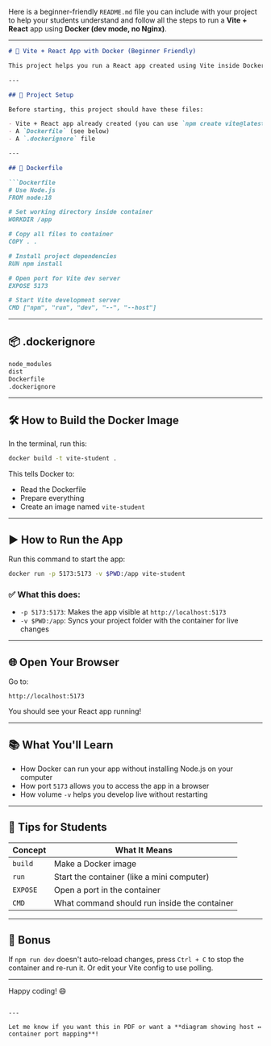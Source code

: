 Here is a beginner-friendly `README.md` file you can include with your project to help your students understand and follow all the steps to run a **Vite + React** app using **Docker (dev mode, no Nginx)**.

---

````markdown
# 🚀 Vite + React App with Docker (Beginner Friendly)

This project helps you run a React app created using Vite inside Docker — perfect for learning web development without installing Node.js locally.

---

## 📁 Project Setup

Before starting, this project should have these files:

- Vite + React app already created (you can use `npm create vite@latest`)
- A `Dockerfile` (see below)
- A `.dockerignore` file

---

## 🐳 Dockerfile

```Dockerfile
# Use Node.js
FROM node:18

# Set working directory inside container
WORKDIR /app

# Copy all files to container
COPY . .

# Install project dependencies
RUN npm install

# Open port for Vite dev server
EXPOSE 5173

# Start Vite development server
CMD ["npm", "run", "dev", "--", "--host"]
````

---

## 📦 .dockerignore

```txt
node_modules
dist
Dockerfile
.dockerignore
```

---

## 🛠️ How to Build the Docker Image

In the terminal, run this:

```bash
docker build -t vite-student .
```

This tells Docker to:

* Read the Dockerfile
* Prepare everything
* Create an image named `vite-student`

---

## ▶️ How to Run the App

Run this command to start the app:

```bash
docker run -p 5173:5173 -v $PWD:/app vite-student
```

### ✅ What this does:

* `-p 5173:5173`: Makes the app visible at `http://localhost:5173`
* `-v $PWD:/app`: Syncs your project folder with the container for live changes

---

## 🌐 Open Your Browser

Go to:

```
http://localhost:5173
```

You should see your React app running!

---

## 📚 What You'll Learn

* How Docker can run your app without installing Node.js on your computer
* How port `5173` allows you to access the app in a browser
* How volume `-v` helps you develop live without restarting

---

## 🧠 Tips for Students

| Concept  | What It Means                                |
| -------- | -------------------------------------------- |
| `build`  | Make a Docker image                          |
| `run`    | Start the container (like a mini computer)   |
| `EXPOSE` | Open a port in the container                 |
| `CMD`    | What command should run inside the container |

---

## 📌 Bonus

If `npm run dev` doesn't auto-reload changes, press `Ctrl + C` to stop the container and re-run it. Or edit your Vite config to use polling.

---

Happy coding! 😄

```

---

Let me know if you want this in PDF or want a **diagram showing host ↔ container port mapping**!
```
